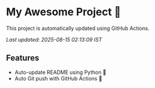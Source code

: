 # My Awesome Project 🚀

This project is automatically updated using GitHub Actions.

_Last updated: 2025-08-15 02:13:09 IST_

## Features
- Auto-update README using Python 🐍
- Auto Git push with GitHub Actions 🤖
